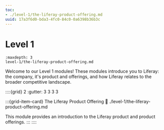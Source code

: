 ```yaml
---
toc:
- ./level-1/the-liferay-product-offering.md
uuid: 17a3f6d0-bda3-4fc0-84c0-0a6398b36b3c
---
```

# Level 1

```{toctree}
:maxdepth: 3
level-1/the-liferay-product-offering.md
```

Welcome to our Level 1 modules! These modules introduce you to Liferay: the company, it's product and offerings, and how Liferay relates to the broader competitive landscape.

::::{grid} 2
:gutter: 3 3 3 3

:::{grid-item-card} The Liferay Product Offering
:link: ./level-1/the-liferay-product-offering.md

This module provides an introduction to the Liferay product and product offerings.
:::
::::
